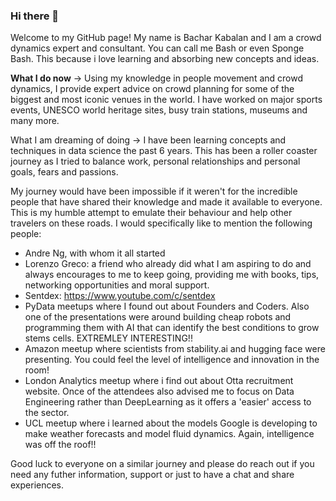 ### Hi there 👋

Welcome to my GitHub page! My name is Bachar Kabalan and I am a crowd dynamics expert and consultant. You can call me Bash or even Sponge Bash. This because i love learning and absorbing new concepts and ideas. 

**What I do now** -> Using my knowledge in people movement and crowd dynamics, I provide expert advice on crowd planning for some of the biggest and most iconic venues in the world. I have worked on major sports events, UNESCO world heritage sites, busy train stations, museums and many more. 

What I am dreaming of doing -> I have been learning concepts and techniques in data science the past 6 years. This has been a roller coaster journey as I tried to balance work, personal relationships and personal goals, fears and passions. 

My journey would have been impossible if it weren't for the incredible people that have shared their knowledge and made it available to everyone. This is my humble attempt to emulate their behaviour and help other travelers on these roads. I would specifically like to mention the following people: 

- Andre Ng, with whom it all started
- Lorenzo Greco: a friend who already did what I am aspiring to do and always encourages to me to keep going, providing me with books, tips, networking opportunities and moral support. 
- Sentdex: https://www.youtube.com/c/sentdex
- PyData meetups where I found out about Founders and Coders. Also one of the presentations were around building cheap robots and programming them with AI that can identify the best conditions to grow stems cells. EXTREMLEY INTERESTING!! 
-  Amazon meetup where scientists from stability.ai and hugging face were presenting. You could feel the level of intelligence and innovation in the room! 
-  London Analytics meetup where i find out about Otta recruitment website. Once of the attendees also advised me to focus on Data Engineering rather than DeepLearning as it offers a 'easier' access to the sector. 
-  UCL meetup where i learned about the models Google is developing to make weather forecasts and model fluid dynamics. Again, intelligence was off the roof!! 

Good luck to everyone on a similar journey and please do reach out if you need any futher information, support or just to have a chat and share experiences. 
